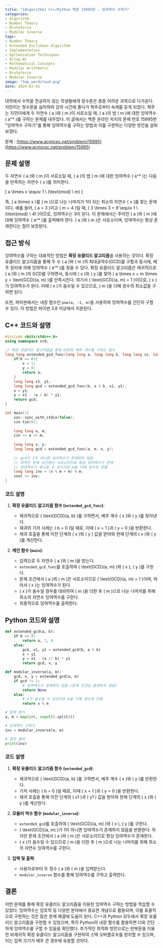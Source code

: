 ```yaml
---
title: "[Algorithm] C++/Python 백준 15995번 : 잉여역수 구하기"
categories: 
- Algorithm
- Number Theory
- Bruteforce
- Modular Inverse
tags:
- Number Theory
- Extended Euclidean Algorithm
- Implementation
- Optimization Techniques
- O(log N)
- Mathematical Concepts
- Modular Arithmetic
- Bruteforce
- Modular Inverse
image: "tmp_wordcloud.png"
date: 2024-01-01
---
```


대학에서 수학을 전공하지 않는 학생들에게 정수론은 종종 어려운 과목으로 다가온다. 지민이는 정수론을 싫어하여 강의 시간에 졸다가 혁주로부터 숙제를 듣게 되었다. 혁주는 지민이에게 두 자연수 \( a \)와 \( m \)이 서로소일 때, \( a \)의 법 \( m \)에 대한 잉여역수 \( a^* \)를 구하는 문제를 내주었다. 이 글에서는 백준 온라인 저지의 문제 번호 15995번 "잉여역수 구하기"를 통해 잉여역수를 구하는 방법과 이를 구현하는 다양한 방안을 살펴보겠다.

문제 : [https://www.acmicpc.net/problem/15995](https://www.acmicpc.net/problem/15995)

## 문제 설명

두 자연수 \( a \)와 \( m \)이 서로소일 때, \( a \)의 법 \( m \)에 대한 잉여역수 \( a^* \)는 다음을 만족하는 자연수 \( x \)를 의미한다.

\[
a \times x \equiv 1 \ (\text{mod} \ m)
\]

즉, \( a \times x \)를 \( m \)으로 나눈 나머지가 1이 되는 최소의 자연수 \( x \)를 찾는 문제이다. 예를 들어, \( a = 3 \)이고 \( m = 4 \)일 때, \( 3 \times 3 = 9 \equiv 1 \ (\text{mod} \ 4) \)이므로, 잉여역수는 3이 된다. 이 문제에서는 주어진 \( a \)와 \( m \)에 대해 잉여역수 \( a^* \)를 출력해야 한다. \( a \)와 \( m \)은 서로소이며, 잉여역수는 항상 존재한다는 점이 보장된다.

## 접근 방식

잉여역수를 구하는 대표적인 방법은 **확장 유클리드 알고리즘**을 사용하는 것이다. 확장 유클리드 알고리즘을 통해 두 수 \( a \)와 \( m \)의 최대공약수(GCD)를 구함과 동시에, 베주 정리에 의해 잉여역수 \( a^* \)를 찾을 수 있다. 확장 유클리드 알고리즘은 재귀적으로 \( a \)와 \( m \)의 GCD를 구하면서, 동시에 \( x \)와 \( y \)를 찾아 \( a \times x + m \times y = \text{GCD}(a, m) \)를 만족시킨다. 여기서 \( \text{GCD}(a, m) = 1 \)이므로, \( x \)가 잉여역수가 된다. 이때 \( x \)가 음수일 수 있으므로, \( m \)을 더해 양수의 최소값을 구하면 된다.

또한, 파이썬에서는 내장 함수인 `pow(a, -1, m)`을 사용하여 잉여역수를 간단히 구할 수 있다. 이 방법은 파이썬 3.8 이상에서 지원된다.

## C++ 코드와 설명

```cpp
#include <bits/stdc++.h>
using namespace std;

// 확장 유클리드 알고리즘을 통해 GCD와 베주 계수를 구하는 함수
long long extended_gcd_func(long long a, long long b, long long &x, long long &y){
    if(b == 0){
        x = 1;
        y = 0;
        return a;
    }
    long long x1, y1;
    long long gcd = extended_gcd_func(b, a % b, x1, y1);
    x = y1;
    y = x1 - (a / b) * y1;
    return gcd;
}

int main(){
    ios::sync_with_stdio(false);
    cin.tie(0);
    
    long long a, m;
    cin >> a >> m;
    
    long long x, y;
    long long gcd = extended_gcd_func(a, m, x, y);
    
    // gcd가 1이 아니면 잉여역수가 존재하지 않음
    // 하지만 문제 조건에서 서로소이므로 항상 잉여역수가 존재
    // 잉여역수가 음수일 수 있으므로 m을 더해 양수로 만듦
    long long inv = (x % m + m) % m;
    cout << inv;
}
```

### 코드 설명

1. **확장 유클리드 알고리즘 함수 (`extended_gcd_func`)**:
    - 재귀적으로 \( \text{GCD}(a, b) \)를 구하면서, 베주 계수 \( x \)와 \( y \)를 찾아낸다.
    - 재귀의 기저 사례는 \( b = 0 \)일 때로, 이때 \( x = 1 \)과 \( y = 0 \)을 반환한다.
    - 재귀 호출을 통해 이전 단계의 \( x \)와 \( y \) 값을 받아와 현재 단계의 \( x \)와 \( y \)를 계산한다.

2. **메인 함수 (`main`)**:
    - 입력으로 두 자연수 \( a \)와 \( m \)을 받는다.
    - `extended_gcd_func`를 호출하여 \( \text{GCD}(a, m) \)와 \( x \), \( y \)를 구한다.
    - 문제 조건에서 \( a \)와 \( m \)은 서로소이므로 \( \text{GCD}(a, m) = 1 \)이며, 따라서 \( x \)는 잉여역수가 된다.
    - \( x \)가 음수일 경우를 대비하여 \( m \)을 더한 후 \( m \)으로 나눈 나머지를 취해 최소의 자연수 잉여역수를 구한다.
    - 최종적으로 잉여역수를 출력한다.

## Python 코드와 설명

```python
def extended_gcd(a, b):
    if b == 0:
        return a, 1, 0
    else:
        gcd, x1, y1 = extended_gcd(b, a % b)
        x = y1
        y = x1 - (a // b) * y1
        return gcd, x, y

def modular_inverse(a, m):
    gcd, x, y = extended_gcd(a, m)
    if gcd != 1:
        # 잉여역수가 존재하지 않음 (문제 조건상 발생하지 않음)
        return None
    else:
        # x가 음수일 수 있으므로 m을 더해 양수로 만듦
        return x % m

# 입력 받기
a, m = map(int, input().split())

# 잉여역수 구하기
inv = modular_inverse(a, m)

# 결과 출력
print(inv)
```

### 코드 설명

1. **확장 유클리드 알고리즘 함수 (`extended_gcd`)**:
    - 재귀적으로 \( \text{GCD}(a, b) \)를 구하면서, 베주 계수 \( x \)와 \( y \)를 반환한다.
    - 기저 사례는 \( b = 0 \)일 때로, 이때 \( x = 1 \)과 \( y = 0 \)을 반환한다.
    - 재귀 호출을 통해 이전 단계의 \( x1 \)과 \( y1 \) 값을 받아와 현재 단계의 \( x \)와 \( y \)를 계산한다.

2. **모듈러 역수 함수 (`modular_inverse`)**:
    - `extended_gcd`를 호출하여 \( \text{GCD}(a, m) \)와 \( x \), \( y \)를 구한다.
    - \( \text{GCD}(a, m) \)가 1이 아니면 잉여역수가 존재하지 않음을 반환한다. 하지만 문제 조건에서 \( a \)와 \( m \)은 서로소이므로 항상 잉여역수가 존재한다.
    - \( x \)가 음수일 수 있으므로 \( m \)을 더한 후 \( m \)으로 나눈 나머지를 취해 최소의 자연수 잉여역수를 구한다.

3. **입력 및 출력**:
    - 사용자로부터 두 정수 \( a \)와 \( m \)을 입력받는다.
    - `modular_inverse` 함수를 통해 잉여역수를 구하고 출력한다.

## 결론

이번 문제를 통해 확장 유클리드 알고리즘을 이용한 잉여역수 구하는 방법을 학습할 수 있었다. 잉여역수는 암호학 등 다양한 분야에서 중요한 개념으로 활용되며, 이를 효율적으로 구현하는 것은 많은 문제 해결에 도움이 된다. C++과 Python 모두에서 확장 유클리드 알고리즘을 구현할 수 있었으며, 특히 Python의 내장 함수를 활용하면 더욱 간단하게 잉여역수를 구할 수 있음을 확인했다. 추가적인 최적화 방안으로는 반복문을 이용한 비재귀적 확장 유클리드 알고리즘을 구현하여 스택 오버플로우를 방지할 수 있으며, 이는 입력 크기가 매우 큰 경우에 유용할 것이다.